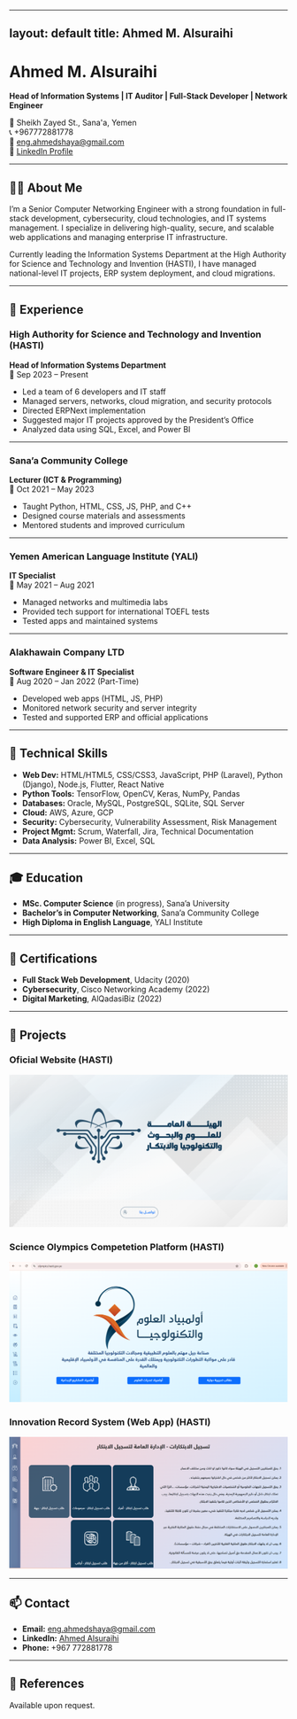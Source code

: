 
---
layout: default
title: Ahmed M. Alsuraihi
---

# Ahmed M. Alsuraihi  
**Head of Information Systems | IT Auditor | Full-Stack Developer | Network Engineer**

📍 Sheikh Zayed St., Sana'a, Yemen  
📞 +967772881778  
📧 [eng.ahmedshaya@gmail.com](mailto:eng.ahmedshaya@gmail.com)  
🔗 [LinkedIn Profile](https://www.linkedin.com/in/ahmed-alsuraihi-7961b3245)

---

## 👨‍💻 About Me

I’m a Senior Computer Networking Engineer with a strong foundation in full-stack development, cybersecurity, cloud technologies, and IT systems management. I specialize in delivering high-quality, secure, and scalable web applications and managing enterprise IT infrastructure.

Currently leading the Information Systems Department at the High Authority for Science and Technology and Invention (HASTI), I have managed national-level IT projects, ERP system deployment, and cloud migrations.

---

## 💼 Experience

### **High Authority for Science and Technology and Invention (HASTI)**  
**Head of Information Systems Department**  
📍 Sep 2023 – Present  
- Led a team of 6 developers and IT staff  
- Managed servers, networks, cloud migration, and security protocols  
- Directed ERPNext implementation  
- Suggested major IT projects approved by the President’s Office  
- Analyzed data using SQL, Excel, and Power BI

---

### **Sana’a Community College**  
**Lecturer (ICT & Programming)**  
📍 Oct 2021 – May 2023  
- Taught Python, HTML, CSS, JS, PHP, and C++  
- Designed course materials and assessments  
- Mentored students and improved curriculum  

---

### **Yemen American Language Institute (YALI)**  
**IT Specialist**  
📍 May 2021 – Aug 2021  
- Managed networks and multimedia labs  
- Provided tech support for international TOEFL tests  
- Tested apps and maintained systems

---

### **Alakhawain Company LTD**  
**Software Engineer & IT Specialist**  
📍 Aug 2020 – Jan 2022 (Part-Time)  
- Developed web apps (HTML, JS, PHP)  
- Monitored network security and server integrity  
- Tested and supported ERP and official applications

---

## 🔧 Technical Skills

- **Web Dev:** HTML/HTML5, CSS/CSS3, JavaScript, PHP (Laravel), Python (Django), Node.js, Flutter, React Native  
- **Python Tools:** TensorFlow, OpenCV, Keras, NumPy, Pandas  
- **Databases:** Oracle, MySQL, PostgreSQL, SQLite, SQL Server  
- **Cloud:** AWS, Azure, GCP  
- **Security:** Cybersecurity, Vulnerability Assessment, Risk Management  
- **Project Mgmt:** Scrum, Waterfall, Jira, Technical Documentation  
- **Data Analysis:** Power BI, Excel, SQL  

---

## 🎓 Education

- **MSc. Computer Science** (in progress), Sana’a University  
- **Bachelor’s in Computer Networking**, Sana’a Community College  
- **High Diploma in English Language**, YALI Institute

---

## 📜 Certifications

- **Full Stack Web Development**, Udacity (2020)  
- **Cybersecurity**, Cisco Networking Academy (2022)  
- **Digital Marketing**, AlQadasiBiz (2022)

---

## 📁 Projects

### **Oficial Website (HASTI)**
![official website](/assets/official-website.png)

### **Science Olympics Competetion Platform (HASTI)**
![Science olypmics](/assets/olympics-home.png)

### **Innovation Record System (Web App) (HASTI)**
![innovation record](/assets/innovation-record.png)

---

## 📫 Contact

- **Email:** [eng.ahmedshaya@gmail.com](mailto:eng.ahmedshaya@gmail.com)  
- **LinkedIn:** [Ahmed Alsuraihi](https://www.linkedin.com/in/ahmed-alsuraihi-7961b3245)  
- **Phone:** +967 772881778

---

## 🧾 References
Available upon request.
